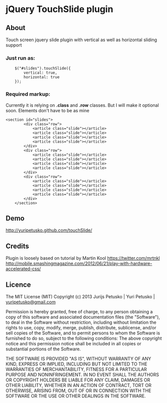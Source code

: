 # jQuery TouchSlide plugin

## About

Touch screen jquery slide plugin with vertical as well as horizontal sliding support

### Just run as:

```
	$("#slides").touchSlide({
		vertical: true,
		horizontal: true
	});
```

### Required markup:

Currently it is relying on **.class** and **.row** classes. But I will make it optional soon. Elements don't have to be as mine

```
<section id="slides">
		<div class="row">
			<article class="slide"></article>
			<article class="slide"></article>
			<article class="slide"></article>
			<article class="slide"></article>
		</div>	
		<div class="row">
			<article class="slide"></article>
			<article class="slide"></article>
			<article class="slide"></article>
			<article class="slide"></article>
		</div>
		<div class="row">
			<article class="slide"></article>
			<article class="slide"></article>
			<article class="slide"></article>
			<article class="slide"></article>
		</div>		
	</section>
```	

## Demo

<a target="_blank" href="http://yuripetusko.github.com/touchSlide/">http://yuripetusko.github.com/touchSlide/</a>

## Credits

Plugin is loosely based on tutorial by Martin Kool https://twitter.com/mrtnkl
http://mobile.smashingmagazine.com/2012/06/21/play-with-hardware-accelerated-css/

## Licence

The MIT License (MIT)
Copyright (c) 2013 Jurijs Petusko | Yuri Petusko | yuripetusko@gmail.com

Permission is hereby granted, free of charge, to any person obtaining a copy of this software and associated documentation files (the "Software"), 
to deal in the Software without restriction, including without limitation the rights to use, copy, modify, merge, publish, distribute, sublicense, 
and/or sell copies of the Software, and to permit persons to whom the Software is furnished to do so, subject to the following conditions:
The above copyright notice and this permission notice shall be included in all copies or substantial portions of the Software.

THE SOFTWARE IS PROVIDED "AS IS", WITHOUT WARRANTY OF ANY KIND, EXPRESS OR IMPLIED, INCLUDING BUT NOT LIMITED TO THE WARRANTIES OF MERCHANTABILITY,
FITNESS FOR A PARTICULAR PURPOSE AND NONINFRINGEMENT. IN NO EVENT SHALL THE AUTHORS OR COPYRIGHT HOLDERS BE LIABLE FOR ANY CLAIM, DAMAGES OR OTHER
LIABILITY, WHETHER IN AN ACTION OF CONTRACT, TORT OR OTHERWISE, ARISING FROM, OUT OF OR IN CONNECTION WITH THE SOFTWARE OR THE USE OR OTHER DEALINGS IN THE SOFTWARE.